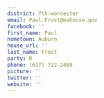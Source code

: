 ```yaml
---
district: 7th-worcester
email: Paul.Frost@mahouse.gov
facebook: ''
first_name: Paul
hometown: Auburn
house_url: ''
last_name: Frost
party: R
phone: (617) 722-2489
picture: ''
twitter: ''
website: ''
---
```

